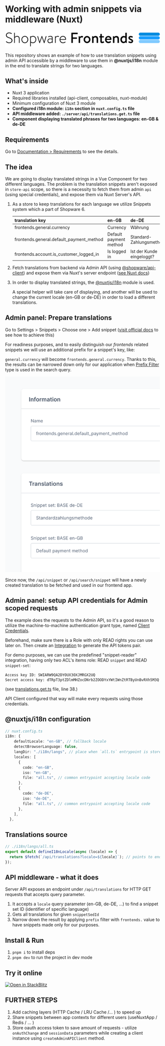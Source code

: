 # Working with admin snippets via middleware (Nuxt)

![Shopware Frontends](./public/shopware-frontends-logo.png)

This repository shows an example of how to use translation snippets using admin API accessible by a middleware to use them in **@nuxtjs/i18n** module in the end to translate strings for two languages.

## What's inside

- Nuxt 3 application
- Required libraries installed (api-client, composables, nuxt-module)
- Minimum configuration of Nuxt 3 module
- **Configured i18n module: `i18n` section in `nuxt.config.ts` file**
- **API middleware added: `./server/api/translations.get.ts` file**
- **Component displaying translated phrases for two languages: en-GB & de-DE**

## Requirements

Go to [Documentation > Requirements](https://frontends.shopware.com/framework/requirements.html) to see the details.

## The idea

We are going to display translated strings in a Vue Component for two different languages.
The problem is the translation snippets aren't exposed in `store-api` scope, so there is a necessity to fetch them from admin `api` (using special credentials), and expose them via Nuxt Server's API.

1. As a store to keep translations for each language we utilize Snippets system which a part of Shopware 6.

   | translation key                          | en-GB                  | de-DE                     |
   | ---------------------------------------- | ---------------------- | ------------------------- |
   | frontends.general.currency               | Currency               | Währung                   |
   | frontends.general.default_payment_method | Default payment method | Standard-Zahlungsmethode  |
   | frontends.account.is_customer_logged_in  | Is logged in           | Ist der Kunde eingeloggt? |

2. Fetch translations from backend via Admin API (using [@shopware/api-client](https://www.npmjs.com/package/@shopware/api-client)) and expose them via Nuxt's server endpoint ([see Nuxt docs](https://nuxt.com/docs/guide/directory-structure/server))

3. In order to display translated strings, the [@nuxtjs/i18n](https://www.npmjs.com/package/@nuxtjs/i18n) module is used.

   A special helper will take care of displaying, and another will be used to change the current locale (en-GB or de-DE) in order to load a different translations.

## Admin panel: Prepare translations

Go to Settings > Snippets > Choose one > Add snippet ([visit official docs](https://docs.shopware.com/en/shopware-6-en/settings/snippets#creating-a-new-snippet) to see how to achieve this)

For readiness purposes, and to easily distinguish our _frontends_ related snippets we will use an additional prefix for a snippet's key, like:

`general.currency` will become `frontends.general.currency`. Thanks to this, the results can be narrowed down only for our application when [Prefix Filter](https://developer.shopware.com/docs/resources/references/core-reference/dal-reference/filters-reference.html#prefix) type is used in the search query.

![editing snippet view](./docs/snippet_view.png)

Since now, the `/api/snippet` or `/api/search/snippet` will have a newly created translation to be fetched and used in our frontend app.

## Admin panel: setup API credentials for Admin scoped requests

The example does the requests to the Admin API, so it's a good reason to utilize the machine-to-machine authentication grant type, named [Client Credentials](https://shopware.stoplight.io/docs/admin-api/8e1d78252fa6f-authentication#client-credentials).

Beforehand, make sure there is a Role with only READ rights you can use later on.
Then create an [Integration](https://docs.shopware.com/en/shopware-6-en/settings/system/integrationen?category=shopware-6-en/settings/system) to generate the API tokens pair.

For demo purposes, we can use the predefined "snippet-reader" integration, having only two ACL's items role: READ `snippet` and READ `snippet-set`:

```
Access key ID: SWIARW9QA2DYOUX3OXJMRGX2UQ
Secret access key: dTRpT3ptZDlmMHZocDNrb2ZOODYxYWtIWnZtRTByUnBvRXh5M3Q
```

(see [translations.get.ts](./server/api/translations.get.ts) file, line 38.)

API Client configured that way will make every requests using those credentials.

## @nuxtjs/i18n configuration

```ts
// nuxt.config.ts
i18n: {
    defaultLocale: "en-GB", // fallback locale
    detectBrowserLanguage: false,
    langDir: "./i18n/langs", // place when `all.ts` entrypoint is stored
    locales: [
      {
        code: "en-GB",
        iso: "en-GB",
        file: "all.ts", // common entrypoint accepting locale code
      },
      {
        code: "de-DE",
        iso: "de-DE",
        file: "all.ts", // common entrypoint accepting locale code
      },
    ],
  },
```

## Translations source

```ts
// ./i18n/langs/all.ts
export default defineI18nLocale(async (locale) => {
  return $fetch(`/api/translations?locale=${locale}`); // points to endpoint exposed via ./server/api/translations.get.ts file
});
```

## API middleware - what it does

Server API exposes an endpoint under `/api/translations` for HTTP GET requests that accepts query parameter.

1. It accepts a `locale` query parameter (en-GB, de-DE, ...) to find a snippet set ID (identifier of specific language)
2. Gets all translations for given `snippetSedId`
3. Narrow down the result by applying `prefix` filter with `frontends.` value to have snippets made only for our purposes.

## Install & Run

1. `pnpm i` to install deps
2. `pnpm dev` to run the project in dev mode

## Try it online

[![Open in StackBlitz](https://developer.stackblitz.com/img/open_in_stackblitz.svg)](https://stackblitz.com/github/shopware/frontends/tree/main/examples/snippets-middleware)

## FURTHER STEPS

1. Add caching layers (HTTP Cache / LRU Cache /... ) to speed up
2. Share snippets between app contexts for different users (useNuxtApp / Redis / ... )
3. Store oauth access token to save amount of requests - utilize `onAuthChange` and `sessionData` parameters while creating a client instance using `createAdminAPIClient` method.
